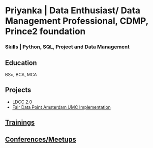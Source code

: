 # Priyanka | Data Enthusiast/ Data Management Professional, CDMP, Prince2 foundation

### Skills | Python, SQL, Project and Data Management

## Education
BSc, BCA, MCA

## Projects
 - [LDCC 2.0](https://www.nwo.nl/en/projects/ict001ldcc2013)
 - [Fair Data Point Amsterdam UMC Implementation](https://www.fairdatapoint.org/)


## [Trainings](/Trainings.md)

## [Conferences/Meetups](/Conferences_Meetups.md)
